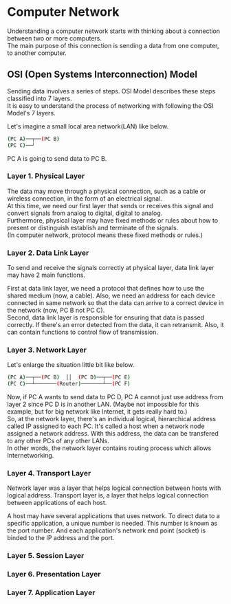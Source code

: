 # Computer Network
Understanding a computer network starts with thinking about a connection between two or more computers.  
The main purpose of this connection is sending a data from one computer, to another computer.  

## OSI (Open Systems Interconnection) Model
Sending data involves a series of steps. OSI Model describes these steps classified into 7 layers.  
It is easy to understand the process of networking with following the OSI Model's 7 layers.  

Let's imagine a small local area network(LAN) like below.  
```bash
(PC A)──┬──(PC B)
(PC C)──┘
```
PC A is going to send data to PC B.

### Layer 1. Physical Layer

The data may move through a physical connection, such as a cable or wireless connection, in the form of an electrical signal.  
At this time, we need our first layer that sends or receives this signal and convert signals from analog to digital, digital to analog.  
Furthermore, physical layer may have fixed methods or rules about how to present or distinguish establish and terminate of the signals.  
(In computer network, protocol means these fixed methods or rules.)  

### Layer 2. Data Link Layer

To send and receive the signals correctly at physical layer, data link layer may have 2 main functions.  

First at data link layer, we need a protocol that defines how to use the shared medium (now, a cable). Also, we need an address for each device connected in same network so that the data can arrive to a correct device in the network (now, PC B not PC C).  
Second, data link layer is responsible for ensuring that data is passed correctly. If there's an error detected from the data, it can retransmit. Also, it can contain functions to control flow of transmission.  

### Layer 3. Network Layer

Let's enlarge the situation little bit like below.  
```bash
(PC A)──┬──(PC B)  ││  (PC D)──┬──(PC E)
(PC C)──┴───────(Router)───────┴──(PC F)
```
Now, if PC A wants to send data to PC D, PC A cannot just use address from layer 2 since PC D is in another LAN. (Maybe not impossible for this example, but for big network like Internet, it gets really hard to.)  
So, at the network layer, there's an individual logical, hierarchical address called IP assigned to each PC. It's called a host when a network node assigned a network address. With this address, the data can be transfered to any other PCs of any other LANs.  
In other words, the network layer contains routing process which allows Internetworking.  

### Layer 4. Transport Layer

Network layer was a layer that helps logical connection between hosts with logical address.
Transport layer is, a layer that helps logical connection between applications of each host.

A host may have several applications that uses network. To direct data to a specific application, a unique number is needed. This number is known as the port number. And each application's network end point (socket) is binded to the IP address and the port.

### Layer 5. Session Layer


### Layer 6. Presentation Layer

### Layer 7. Application Layer